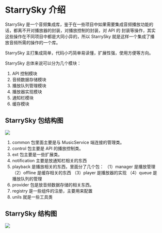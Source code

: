 # StarrySky 介绍

StarrySky 是一个音频集成库，鉴于在一些项目中如果需要集成音频播放功能的话，都离不开对播放器的封装，对播放控制的封装，对 API 的
封装等操作，其实这些操作在不同项目中都是大同小异的，所以 StarrySky 就是这样一个集成了播放音频所需的操作的一个库。

StarrySky 主打集成简单，代码小巧简单易读懂，扩展性强，使用方便等方向。

StarrySky 总体来说可以分为几个模块：

1. API 控制模块
2. 音频数据存储模块
3. 播放队列管理模块
4. 播放器实现模块
5. 通知栏模块
6. 缓存模块

## StarrySky 包结构图

<img src="https://raw.githubusercontent.com/lizixian18/MusicLibrary/StarrySkyJava/art/starrysky包结构.png">

1. common 包里面主要是与 MusicService 端连接的管理类。
2. control 包主要是 API 的播放控制类。
3. ext 包主要是一些扩展类。
4. notification 主要是放通知栏相关的东西
5. playback 是播放相关的东西，里面分了几个包：
  （1）manager 是播放管理
  （2）offline 是缓存相关的东西
  （3）player 是播放器的实现
  （4）queue 是播放队列的管理
6. provider 包是放音频数据存储的相关东西。
7. registry 是一些组件的注册，主要用来配置
8. unils 就是一些工具类




## StarrySky 结构图
![](https://raw.githubusercontent.com/EspoirX/StarrySky/StarrySkyJava/art/StarrySky%E7%BB%93%E6%9E%84%E5%9B%BE.png)
